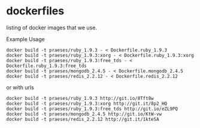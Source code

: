 dockerfiles
===========

listing of docker images that we use.


Example Usage

```Batchfile
docker build -t praeses/ruby_1.9.3 - < Dockerfile.ruby_1.9.3
docker build -t praeses/ruby_1.9.3:xorg - < Dockerfile.ruby_1.9.3:xorg
docker build -t praeses/ruby_1.9.3:free_tds - < Dockerfile.ruby_1.9.3:free_tds
docker build -t praeses/mongodb_2.4.5 - < Dockerfile.mongodb_2.4.5
docker build -t praeses/redis_2.2.12 - < Dockerfile.redis_2.2.12
```

or with urls

```
docker build -t praeses/ruby_1.9.3 http://git.io/8Tft8w
docker build -t praeses/ruby_1.9.3:xorg http://git.it/8p2_HQ
docker build -t praeses/ruby_1.9.3:free_tds http://git.io/eZL9PQ
docker build -t praeses/mongodb_2.4.5 http://git.io/KtW-vw
docker build -t praeses/redis_2.2.12 http://git.it/1kteSA
```
